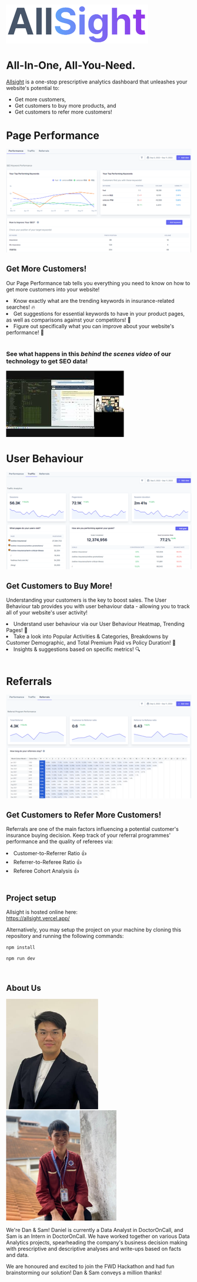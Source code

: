 [![Allsight](src\images\allsight.png)](https://allsight.vercel.app/)

# All-In-One, All-You-Need.

[Allsight](https://allsight.vercel.app/) is a one-stop prescriptive analytics dashboard that unleashes your website's potential to:
- Get more customers,
- Get customers to buy more products, and
- Get customers to refer more customers!

# Page Performance
![Page Performance Tab](src\images\performance.png)
## Get More Customers!
Our Page Performance tab tells you everything you need to know on how to get more customers into your website! <br>
<li>Know exactly what are the trending keywords in insurance-related searches! 🔥</li>
<li>Get suggestions for essential keywords to have in your product pages, as well as comparisons against your competitors! 💪</li> 
<li>Figure out specifically what you can improve about your website's performance! 💯</li>
<br>

### See what happens in this *behind the scenes video* of our technology to get SEO data! <br>
[![Allsight SEO Scraper](src\images\allsightthumbnail.jpg)](https://www.youtube.com/watch?v=l2k4eF6ufEQ)

# User Behaviour
![User Behaviour Tab](src\images\traffic.png)


## Get Customers to Buy More!

Understanding your customers is the key to boost sales. The User Behaviour tab provides you with user behaviour data - allowing you to track all of your website's user activity!
<li>Understand user behaviour via our User Behaviour Heatmap, Trending Pages! 👀</li>
<li>Take a look into Popular Activities & Categories, Breakdowns by Customer Demographic, and Total Premium Paid vs Policy Duration! 👬</li>
<li>Insights & suggestions based on specific metrics! 🔍</li>
<br>

# Referrals
![Referral Tab](src\images\referral.png)

## Get Customers to Refer More Customers!

Referrals are one of the main factors influencing a potential customer's insurance buying decision. Keep track of your referral programmes' performance and the quality of referees via:
<li>Customer-to-Referrer Ratio 👍</li>
<li>Referrer-to-Referee Ratio 👍</li>
<li>Referee Cohort Analysis 👍</li>
<br>

## Project setup

Allsight is hosted online here: <br>
https://allsight.vercel.app/

Alternatively, you may setup the project on your machine by cloning this repository and running the following commands:
```
npm install
```
```
npm run dev
```
<br>

## About Us
<img src="src\images\dan.jpeg"  width="250" height="300">
<img src="src\images\sam.jpeg"  width="300" height="300">

We're Dan & Sam! Daniel is currently a Data Analyst in DoctorOnCall, and Sam is an Intern in DoctorOnCall. We have worked together on various Data Analytics projects, spearheading the company's business decision making with prescriptive and descriptive analyses and write-ups based on facts and data. 

We are honoured and excited to join the FWD Hackathon and had fun brainstorming our solution! Dan & Sam conveys a million thanks!